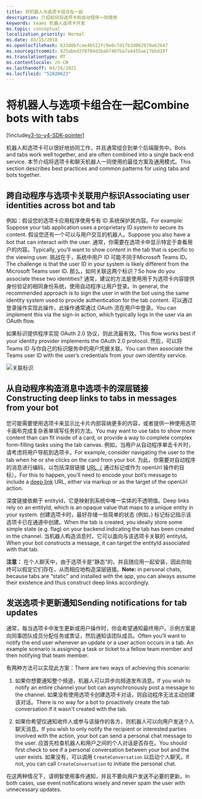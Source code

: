```yaml
---
title: 将机器人与选项卡组合在一起
description: 介绍如何将选项卡和自动程序一同使用
keywords: teams 机器人选项卡开发
ms.topic: conceptual
localization_priority: Normal
ms.date: 03/15/2018
ms.openlocfilehash: b33d0bfcae4b522fc9e0c7d17b3d082979a62647
ms.sourcegitcommit: 825abed2f8784d2bab7407ba7a4455ae17bbd28f
ms.translationtype: MT
ms.contentlocale: zh-CN
ms.lasthandoff: 04/26/2021
ms.locfileid: "52020623"
---
```

# <a name="combine-bots-with-tabs"></a><span data-ttu-id="33053-104">将机器人与选项卡组合在一起</span><span class="sxs-lookup"><span data-stu-id="33053-104">Combine bots with tabs</span></span>

[!include[v3-to-v4-SDK-pointer](~/includes/v3-to-v4-pointer-bots.md)]

<span data-ttu-id="33053-105">机器人和选项卡可以很好地协同工作，并且通常组合到单个后端服务中。</span><span class="sxs-lookup"><span data-stu-id="33053-105">Bots and tabs work well together, and are often combined into a single back-end service.</span></span> <span data-ttu-id="33053-106">本节介绍将选项卡和聊天机器人一同使用的最佳方案及通用模式。</span><span class="sxs-lookup"><span data-stu-id="33053-106">This section describes best practices and common patterns for using tabs and bots together.</span></span>

## <a name="associating-user-identities-across-bot-and-tab"></a><span data-ttu-id="33053-107">跨自动程序与选项卡关联用户标识</span><span class="sxs-lookup"><span data-stu-id="33053-107">Associating user identities across bot and tab</span></span>

<span data-ttu-id="33053-108">例如：假设您的选项卡应用程序使用专有 ID 系统保护其内容。</span><span class="sxs-lookup"><span data-stu-id="33053-108">For example: Suppose your tab application uses a proprietary ID system to secure its content.</span></span> <span data-ttu-id="33053-109">假设您还有一个可以与用户交互的机器人。</span><span class="sxs-lookup"><span data-stu-id="33053-109">Suppose you also have a bot that can interact with the user.</span></span> <span data-ttu-id="33053-110">通常，你需要在选项卡中显示特定于查看用户的内容。</span><span class="sxs-lookup"><span data-stu-id="33053-110">Typically, you’ll want to show content in the tab that is specific to the viewing user.</span></span> <span data-ttu-id="33053-111">挑战在于，系统中用户 ID 可能不同于Microsoft Teams ID。</span><span class="sxs-lookup"><span data-stu-id="33053-111">The challenge is that the user ID in your system is likely different from the Microsoft Teams user ID.</span></span> <span data-ttu-id="33053-112">那么，如何关联这两个标识？</span><span class="sxs-lookup"><span data-stu-id="33053-112">So how do you associate these two identities?</span></span>
<span data-ttu-id="33053-113">通常，建议的方法是使用用于为选项卡内容提供身份验证的相同身份系统，使用自动程序让用户登录。</span><span class="sxs-lookup"><span data-stu-id="33053-113">In general, the recommended approach is to sign the user in with the bot using the same identity system used to provide authentication for the tab content.</span></span> <span data-ttu-id="33053-114">可以通过登录操作实现此操作，此操作通常通过 OAuth 流在用户中登录。</span><span class="sxs-lookup"><span data-stu-id="33053-114">You can implement this via the sign-in action, which typically logs in the user via an OAuth flow.</span></span>

<span data-ttu-id="33053-115">如果标识提供程序实现 OAuth 2.0 协议，则此流最有效。</span><span class="sxs-lookup"><span data-stu-id="33053-115">This flow works best if your identity provider implements the OAuth 2.0 protocol.</span></span> <span data-ttu-id="33053-116">然后，可以将Teams ID 与你自己的标识服务中的用户凭据关联。</span><span class="sxs-lookup"><span data-stu-id="33053-116">You can then associate the Teams user ID with the user’s credentials from your own identity service.</span></span>

   ![关联标识](~/assets/images/bots/associating_contexts.png)

## <a name="constructing-deep-links-to-tabs-in-messages-from-your-bot"></a><span data-ttu-id="33053-118">从自动程序构造消息中选项卡的深层链接</span><span class="sxs-lookup"><span data-stu-id="33053-118">Constructing deep links to tabs in messages from your bot</span></span>

<span data-ttu-id="33053-119">您可能需要使用选项卡来显示比卡片内部容纳更多的内容，或者提供一种使用选项卡画布完成复杂表单填写任务的方法。</span><span class="sxs-lookup"><span data-stu-id="33053-119">You may want to use tabs to show more content than can fit inside of a card, or provide a way to complete complex form-filling tasks using the tab canvas.</span></span> <span data-ttu-id="33053-120">例如，当用户从自动程序单击卡片时，请考虑将用户导航到选项卡。</span><span class="sxs-lookup"><span data-stu-id="33053-120">For example, consider navigating the user to the tab when he or she clicks on the card from your bot.</span></span> <span data-ttu-id="33053-121">为此，你需要对自动程序的消息进行编码，以包括深层链接 [URL（](~/concepts/build-and-test/deep-links.md) 通过标记或作为 openUrl 操作的目标）。</span><span class="sxs-lookup"><span data-stu-id="33053-121">For this to happen, you’ll need to encode your bot’s message to include a [deep link](~/concepts/build-and-test/deep-links.md) URL, either via markup or as the target of the openUrl action.</span></span>

<span data-ttu-id="33053-122">深度链接依赖于 entityId，它是映射到系统中唯一实体的不透明值。</span><span class="sxs-lookup"><span data-stu-id="33053-122">Deep links rely on an entityId, which is an opaque value that maps to a unique entity in your system.</span></span> <span data-ttu-id="33053-123">创建选项卡时，最好存储一些简单的状态 (例如，) 标记标记指示该选项卡已在通道中创建。</span><span class="sxs-lookup"><span data-stu-id="33053-123">When the tab is created, you ideally store some simple state (e.g. flag) on your backend indicating the tab has been created in the channel.</span></span> <span data-ttu-id="33053-124">当机器人构造消息时，它可以面向与该选项卡关联的 entityId。</span><span class="sxs-lookup"><span data-stu-id="33053-124">When your bot constructs a message, it can target the entityId associated with that tab.</span></span>

<span data-ttu-id="33053-125">**注意：** 在个人聊天中，由于选项卡是"静态"的，并且随应用一起安装，因此你始终可以假定它们存在，从而相应地构造深层链接。</span><span class="sxs-lookup"><span data-stu-id="33053-125">**Note:** in personal chats, because tabs are “static” and installed with the app, you can always assume their existence and thus construct deep links accordingly.</span></span>

## <a name="sending-notifications-for-tab-updates"></a><span data-ttu-id="33053-126">发送选项卡更新通知</span><span class="sxs-lookup"><span data-stu-id="33053-126">Sending notifications for tab updates</span></span>

<span data-ttu-id="33053-127">通常，每当选项卡中发生更新或用户操作时，你会希望通知最终用户。示例方案是向同事团队成员分配任务或票证，然后通知该团队成员。</span><span class="sxs-lookup"><span data-stu-id="33053-127">Often you’ll want to notify the end user whenever an update or a user action occurs in a tab. An example scenario is assigning a task or ticket to a fellow team member and then notifying that team member.</span></span>

<span data-ttu-id="33053-128">有两种方法可以实现此方案：</span><span class="sxs-lookup"><span data-stu-id="33053-128">There are two ways of achieving this scenario:</span></span>

1. <span data-ttu-id="33053-129">如果你想要通知整个频道，机器人可以异步向频道发布消息。</span><span class="sxs-lookup"><span data-stu-id="33053-129">If you wish to notify an entire channel your bot can asynchronously post a message to the channel.</span></span> <span data-ttu-id="33053-130">如果没有使用选项卡创建选项卡对话，则自动程序无法主动创建该对话。</span><span class="sxs-lookup"><span data-stu-id="33053-130">There is no way for a bot to proactively create the tab conversation if it wasn't created with the tab.</span></span>

2. <span data-ttu-id="33053-131">如果你希望仅通知收件人或参与该操作的各方，则机器人可以向用户发送个人聊天消息。</span><span class="sxs-lookup"><span data-stu-id="33053-131">If you wish to only notify the recipient or interested parties involved with the action, your bot can send a personal chat message to the user.</span></span> <span data-ttu-id="33053-132">应首先检查机器人和用户之间的个人对话是否存在。</span><span class="sxs-lookup"><span data-stu-id="33053-132">You should first check to see if a personal conversation between your bot and the user exists.</span></span> <span data-ttu-id="33053-133">如果没有，可以调用 `CreateConversation` 以启动个人聊天。</span><span class="sxs-lookup"><span data-stu-id="33053-133">If not, you can call `CreateConversation` to initiate the personal chat.</span></span>

<span data-ttu-id="33053-134">在这两种情况下，请明智使用事件通知，并且不要向用户发送不必要的更新。</span><span class="sxs-lookup"><span data-stu-id="33053-134">In both cases, use event notifications wisely and never spam the user with unnecessary updates.</span></span>
